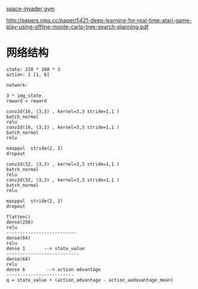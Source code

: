 [space-invader gym](https://gym.openai.com/envs/SpaceInvaders-v0/)

  http://papers.nips.cc/paper/5421-deep-learning-for-real-time-atari-game-play-using-offline-monte-carlo-tree-search-planning.pdf

# 网络结构

```
state: 210 * 160 * 3
action: 1 [1, 6]

network:

3 * img_state
reward = reward

conv2d(16, (3,3) , kernel=3,3 stride=1,1 )
batch_normal
relu
conv2d(16, (3,3) , kernel=3,3 stride=1,1 )
batch_normal
relu

maxppol  stride(2, 2)
dropout

conv2d(32, (3,3) , kernel=3,3 stride=1,1 )
batch_normal
relu
conv2d(32, (3,3) , kernel=3,3 stride=1,1 )
batch_normal
relu

maxppol  stride(2, 2)
dropout

flatten()
dense(256)
relu
--------------------------
dense(64)
relu
dense 1       --> state_value
---------------------------
dense(64)
relu
dense 6        --> action advantage
-------------------------
q = state_value + (action_advantage - action_aadavantage_mean)

```
